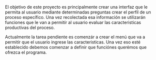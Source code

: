 El objetivo de este proyecto es principalmente crear una interfaz que le permita al usuario mediante determinadas preguntas crear el perfil de un proceso específico. 
Una vez recolectada esa información se utilizarán funciones que le van a permitír al usuario evaluar las caracteristicas productivas del proceso.

Actualmente la tarea pendiente es comenzár a crear el menú que va a permitír que el usuario ingrese las caracteristicas.
Una vez eso esté establecido debemos comenzar a definir que funciónes querémos que ofrezca el programa.

